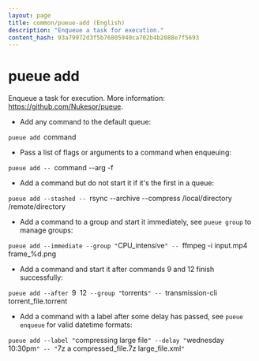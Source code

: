 ```yaml
---
layout: page
title: common/pueue-add (English)
description: "Enqueue a task for execution."
content_hash: 93a79972d3f5b76805940ca702b4b2088e7f5693
---
```

# pueue add

Enqueue a task for execution.
More information: <https://github.com/Nukesor/pueue>.

- Add any command to the default queue:

`pueue add `<span class="tldr-var badge badge-pill bg-dark-lm bg-white-dm text-white-lm text-dark-dm font-weight-bold">command</span>

- Pass a list of flags or arguments to a command when enqueuing:

`pueue add -- `<span class="tldr-var badge badge-pill bg-dark-lm bg-white-dm text-white-lm text-dark-dm font-weight-bold">command --arg -f</span>

- Add a command but do not start it if it's the first in a queue:

`pueue add --stashed -- `<span class="tldr-var badge badge-pill bg-dark-lm bg-white-dm text-white-lm text-dark-dm font-weight-bold">rsync --archive --compress /local/directory /remote/directory</span>

- Add a command to a group and start it immediately, see `pueue group` to manage groups:

`pueue add --immediate --group "`<span class="tldr-var badge badge-pill bg-dark-lm bg-white-dm text-white-lm text-dark-dm font-weight-bold">CPU_intensive</span>`" -- `<span class="tldr-var badge badge-pill bg-dark-lm bg-white-dm text-white-lm text-dark-dm font-weight-bold">ffmpeg -i input.mp4 frame_%d.png</span>

- Add a command and start it after commands 9 and 12 finish successfully:

`pueue add --after `<span class="tldr-var badge badge-pill bg-dark-lm bg-white-dm text-white-lm text-dark-dm font-weight-bold">9</span>` `<span class="tldr-var badge badge-pill bg-dark-lm bg-white-dm text-white-lm text-dark-dm font-weight-bold">12</span>` --group "`<span class="tldr-var badge badge-pill bg-dark-lm bg-white-dm text-white-lm text-dark-dm font-weight-bold">torrents</span>`" -- `<span class="tldr-var badge badge-pill bg-dark-lm bg-white-dm text-white-lm text-dark-dm font-weight-bold">transmission-cli torrent_file.torrent</span>

- Add a command with a label after some delay has passed, see `pueue enqueue` for valid datetime formats:

`pueue add --label "`<span class="tldr-var badge badge-pill bg-dark-lm bg-white-dm text-white-lm text-dark-dm font-weight-bold">compressing large file</span>`" --delay "`<span class="tldr-var badge badge-pill bg-dark-lm bg-white-dm text-white-lm text-dark-dm font-weight-bold">wednesday 10:30pm</span>`" -- "`<span class="tldr-var badge badge-pill bg-dark-lm bg-white-dm text-white-lm text-dark-dm font-weight-bold">7z a compressed_file.7z large_file.xml</span>`"`
